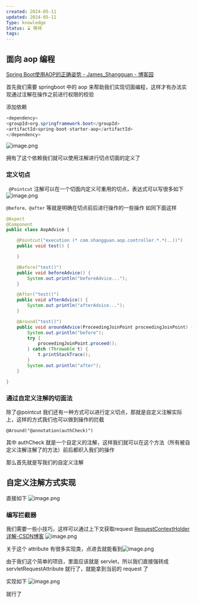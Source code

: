 ```yaml
---
created: 2024-05-11
updated: 2024-05-11
Type: knowledge
Status: ⌛️ 等待
tags:
---
```

##  面向 aop 编程

[Spring Boot使用AOP的正确姿势 - James\_Shangguan - 博客园](https://www.cnblogs.com/sgh1023/p/13363679.html)

首先我们需要 springboot 中的 aop 来帮助我们实现切面编程，这样才有办法实现通过注解在操作之前进行权限的校验

添加依赖
```java
<dependency>  
<groupId>org.springframework.boot</groupId>  
<artifactId>spring-boot-starter-aop</artifactId>  
</dependency>
```

![image.png](https://obsidian-pic-1317906728.cos.ap-nanjing.myqcloud.com/obsidian/20240511193102.png)

拥有了这个依赖我们就可以使用注解进行切点切面的定义了

### 定义切点
` @Pointcut` 注解可以在一个切面内定义可重用的切点，表达式可以写很多如下
![image.png](https://obsidian-pic-1317906728.cos.ap-nanjing.myqcloud.com/obsidian/20240511193710.png)

`@before、@after` 等就是明确在切点前后进行操作的一些操作
如同下面这样

```java
@Aspect
@Component
public class AopAdvice {

    @Pointcut("execution (* com.shangguan.aop.controller.*.*(..))")
    public void test() {

    }

    @Before("test()")
    public void beforeAdvice() {
        System.out.println("beforeAdvice...");
    }

    @After("test()")
    public void afterAdvice() {
        System.out.println("afterAdvice...");
    }

    @Around("test()")
    public void aroundAdvice(ProceedingJoinPoint proceedingJoinPoint) {
        System.out.println("before");
        try {
            proceedingJoinPoint.proceed();
        } catch (Throwable t) {
            t.printStackTrace();
        }
        System.out.println("after");
    }

}

```

### 通过自定义注解的切面法

除了@pointcut 我们还有一种方式可以进行定义切点，那就是自定义注解实际上，这样的方式我们也可以做到操作的拦截

`@Around("@annotation(authCheck)")`

其中 authCheck 就是一个自定义的注解，这样我们就可以在这个方法（所有被自定义注解注解了的方法）前后都织入我们的操作

那么首先就是写我们的自定义注解

## 自定义注解方式实现
直接如下
![image.png](https://obsidian-pic-1317906728.cos.ap-nanjing.myqcloud.com/obsidian/20240511194126.png)

### 编写拦截器

我们需要一些小技巧，这样可以通过上下文获取request
[RequestContextHolder详解-CSDN博客](https://blog.csdn.net/javacrazy_/article/details/116588422)
![image.png](https://obsidian-pic-1317906728.cos.ap-nanjing.myqcloud.com/obsidian/20240511195410.png)

关于这个 attribute 有很多实现类，点进去就能看到![image.png](https://obsidian-pic-1317906728.cos.ap-nanjing.myqcloud.com/obsidian/20240511195744.png)

由于我们这个简单的项目，里面应该就是 servlet，所以我们直接强转成 servletRequestAttribute 就行了，就能拿到当前的 request 了


实现如下
![image.png](https://obsidian-pic-1317906728.cos.ap-nanjing.myqcloud.com/obsidian/20240511210926.png)

就行了
